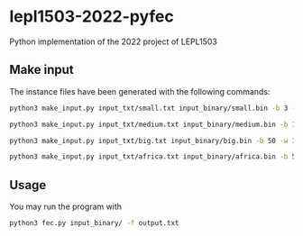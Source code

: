 # lepl1503-2022-pyfec
Python implementation of the 2022 project of LEPL1503

## Make input

The instance files have been generated with the following commands:

```bash
python3 make_input.py input_txt/small.txt input_binary/small.bin -b 3 -w 3 -r 4 -s 42 -n --loss-pattern 3 -v

python3 make_input.py input_txt/medium.txt input_binary/medium.bin -b 10 -w 20 -r 2 -s 12345 -n

python3 make_input.py input_txt/big.txt input_binary/big.bin -b 50 -w 1000 -r 20 -s 1 -n

python3 make_input.py input_txt/africa.txt input_binary/africa.bin -b 50 -w 100 -r 20 -s 1 -n
```

## Usage

You may run the program with

```bash
python3 fec.py input_binary/ -f output.txt
```